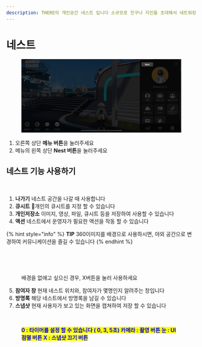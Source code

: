 ```yaml
---
description: THERE의 개인공간 네스트 입니다 소규모로 친구나 지인을 초대해서 네트워킹 해보세요
---
```


# 네스트

<figure><img src="../.gitbook/assets/IMG_1194.png" alt=""><figcaption></figcaption></figure>

1. 오른쪽 상단 **메뉴 버튼**을 눌러주세요
2. 메뉴의 왼쪽 상단 **Nest 버튼**을 눌러주세요

## 네스트 기능 사용하기

<figure><img src="../.gitbook/assets/스크린샷-2023-11-10-오후-5.15.55 (1).png" alt=""><figcaption></figcaption></figure>

1. **나가기**  네스트 공간을 나갈 때 사용합니다
2. **큐시트** 개인의 큐시트를 지정 할 수 있습니다&#x20;
3. **개인저장소** 이미지, 영상, 파일, 큐시트 등을 저장하여 사용할 수 있습니다&#x20;
4. **액션**  네스트에서 운영자가 필요한 액션을 작동 할 수 있습니다&#x20;

{% hint style="info" %}
**TIP** 360이미지를 배경으로 사용하시면, 야외 공간으로 변경하여 커뮤니케이션을 즐길 수 있습니다
{% endhint %}

<figure><img src="../.gitbook/assets/스크린샷 2023-11-10 오후 6.07.08.png" alt=""><figcaption></figcaption></figure>

<figure><img src="../.gitbook/assets/스크린샷-2023-11-10-오후-6.10.50.png" alt=""><figcaption><p>배경을 없애고 싶으신 경우, X버튼을 눌러 사용하세요</p></figcaption></figure>

5. **참여자 창**  현재 네스트 위치와, 참여자가 몇명인지 알려주는 창입니다&#x20;
6. **방명록**  해당 네스트에서 방명록을 남길 수 있습니다&#x20;
7. **스냅샷**  현재 사용자가 보고 있는 화면을 캡쳐하여 저장 할 수 있습니다&#x20;

<figure><img src="../.gitbook/assets/스크린샷-2023-11-10-오후-6.15.27 (1) (1).png" alt=""><figcaption><p><mark style="color:blue;"><strong>0 : 타이머를 설정 할 수 있습니다 ( 0, 3, 5초)        카메라 : 촬영 버튼         눈 : UI 점멸 버튼         X : 스냅샷 끄기 버튼</strong></mark></p></figcaption></figure>

